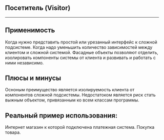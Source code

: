 ## Посетитель (Visitor)
___

## Применимость

Когда нужно представить простой или урезанный интерфейс к сложной подсистеме.
Когда надо уменьшить количество зависимостей между клиентом и сложной системой.
Фасадные объекты позволяют отделить, изолировать компоненты системы от клиента и
развивать и работать с ними независимо.

## Плюсы и минусы

Осноным преимущество является изолируемость клиента от компонентов сложной подсистемы.
Недостатоком является риск стать выжным объектом, привязанным ко всем классам программы.

## Реальный пример использования:
Интернет магазин к которой подключена платежная система. Покупка товара.